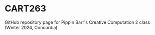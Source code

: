 # CART263
GitHub repository page for Pippin Barr's Creative Computation 2 class (Winter 2024, Concordia)
